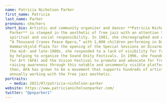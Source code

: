```yaml
---
name: Patricia Nicholson Parker
first_name: Patricia
last_name: Parker
pronouns: she/hers
short_bio: Artistic and community organizer and dancer **Patricia Nicholson
  Parker** is steeped in the aesthetic of free jazz with an attention to
  spiritual and social responsibility. In 1981, she choreographed and organized
  “A Thousand Cranes Peace Opera,” with 1,000 children performing in Dag
  Hammarskjold Plaza for the opening of the Special Sessions on Disarmament; in
  the mid- and late-1980s, she responded to a lack of visibility for free jazz
  by helping to organize the Sound Unity Festivals. In 1996, she founded Arts
  for Art (AFA) and the Vision Festival to promote and advocate for free jazz,
  raising awareness through this notable and uncommonly visible platform. Since
  then, AFA has grown to be a movement that supports hundreds of artists
  annually working with the free jazz aesthetic.
portraits:
  - media: 2021/07/patricia-nicholson-parker
website: https://www.patricianicholsonparker.com/
twitter: "@pnparker1"
---
```

